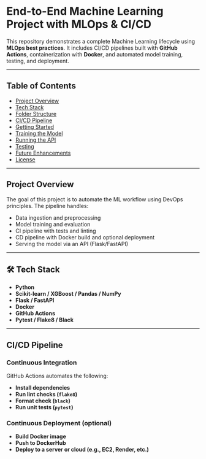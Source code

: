 #  End-to-End Machine Learning Project with MLOps & CI/CD

This repository demonstrates a complete Machine Learning lifecycle using **MLOps best practices**. It includes CI/CD pipelines built with **GitHub Actions**, containerization with **Docker**, and automated model training, testing, and deployment.

---

##  Table of Contents

- [Project Overview](#project-overview)
- [Tech Stack](#tech-stack)
- [Folder Structure](#folder-structure)
- [CI/CD Pipeline](#cicd-pipeline)
- [Getting Started](#getting-started)
- [Training the Model](#training-the-model)
- [Running the API](#running-the-api)
- [Testing](#testing)
- [Future Enhancements](#future-enhancements)
- [License](#license)

---

##  Project Overview

The goal of this project is to automate the ML workflow using DevOps principles. The pipeline handles:

- Data ingestion and preprocessing
- Model training and evaluation
- CI pipeline with tests and linting
- CD pipeline with Docker build and optional deployment
- Serving the model via an API (Flask/FastAPI)

---

## 🛠 Tech Stack

- **Python**
- **Scikit-learn / XGBoost / Pandas / NumPy**
- **Flask / FastAPI**
- **Docker**
- **GitHub Actions**
- **Pytest / Flake8 / Black**

---
## CI/CD Pipeline

### Continuous Integration

GitHub Actions automates the following:

- **Install dependencies**
- **Run lint checks (`flake8`)**
- **Format check (`black`)**
- **Run unit tests (`pytest`)**

### Continuous Deployment (optional)

- **Build Docker image**
- **Push to DockerHub**
- **Deploy to a server or cloud (e.g., EC2, Render, etc.)**



